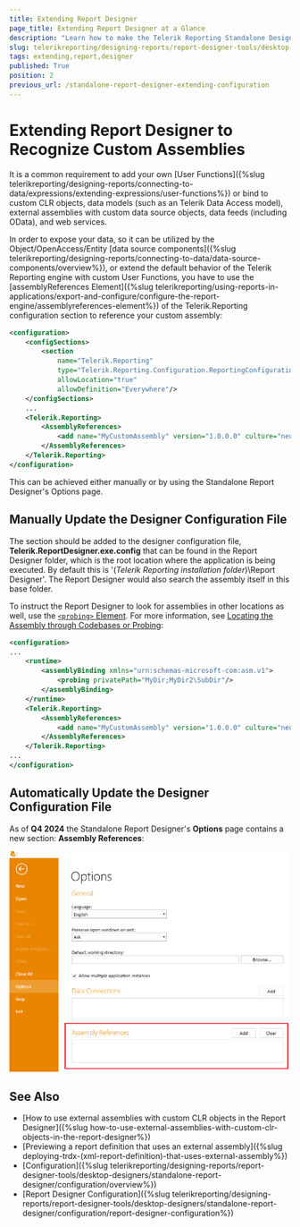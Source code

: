 ```yaml
---
title: Extending Report Designer
page_title: Extending Report Designer at a Glance
description: "Learn how to make the Telerik Reporting Standalone Designer recognize custom CLR public methods and properties to be used as User functions and ObjectDataSources."
slug: telerikreporting/designing-reports/report-designer-tools/desktop-designers/standalone-report-designer/configuration/extending-report-designer
tags: extending,report,designer
published: True
position: 2
previous_url: /standalone-report-designer-extending-configuration
---
```


# Extending Report Designer to Recognize Custom Assemblies

It is a common requirement to add your own [User Functions]({%slug telerikreporting/designing-reports/connecting-to-data/expressions/extending-expressions/user-functions%}) or bind to custom CLR objects, data models (such as an Telerik Data Access model), external assemblies with custom data source objects, data feeds (including OData), and web services.

In order to expose your data, so it can be utilized by the Object/OpenAccess/Entity [data source components]({%slug telerikreporting/designing-reports/connecting-to-data/data-source-components/overview%}), or extend the default behavior of the Telerik Reporting engine with custom User Functions, you have to use the [assemblyReferences Element]({%slug telerikreporting/using-reports-in-applications/export-and-configure/configure-the-report-engine/assemblyreferences-element%}) of the Telerik.Reporting configuration section to reference your custom assembly:

````XML
<configuration>
	<configSections>
		<section
			name="Telerik.Reporting"
			type="Telerik.Reporting.Configuration.ReportingConfigurationSection, Telerik.Reporting"
			allowLocation="true"
			allowDefinition="Everywhere"/>
	</configSections>
	...
	<Telerik.Reporting>
		<AssemblyReferences>
			<add name="MyCustomAssembly" version="1.0.0.0" culture="neutral" publicKeyToken ="null" />
		</AssemblyReferences>
	</Telerik.Reporting>
</configuration>
````

This can be achieved either manually or by using the Standalone Report Designer's Options page.

## Manually Update the Designer Configuration File 

The section should be added to the designer configuration file, __Telerik.ReportDesigner.exe.config__ that can be found in the Report Designer folder, which is the root location where the application is being executed. By default this is '(*Telerik Reporting installation folder*)\Report Designer'. The Report Designer would also search the assembly itself in this base folder.

To instruct the Report Designer to look for assemblies in other locations as well, use the [`<probing>` Element](https://learn.microsoft.com/en-us/previous-versions/dotnet/netframework-2.0/823z9h8w(v=vs.80)). For more information, see [Locating the Assembly through Codebases or Probing](https://learn.microsoft.com/en-us/previous-versions/dotnet/netframework-4.0/15hyw9x3(v=vs.100)):

````XML
<configuration>
...
	<runtime>
		<assemblyBinding xmlns="urn:schemas-microsoft-com:asm.v1">
			<probing privatePath="MyDir;MyDir2\SubDir"/>
		</assemblyBinding>
	</runtime>
	<Telerik.Reporting>
		<AssemblyReferences>
			<add name="MyCustomAssembly" version="1.0.0.0" culture="neutral" publicKeyToken ="null" />
		</AssemblyReferences>
	</Telerik.Reporting>
...
</configuration>
````
## Automatically Update the Designer Configuration File  

As of **Q4 2024** the Standalone Report Designer's **Options** page contains a new section: **Assembly References**:

![CS0618 Warning](images/srd-assembly-reference-ui.png)  

## See Also

* [How to use external assemblies with custom CLR objects in the Report Designer]({%slug how-to-use-external-assemblies-with-custom-clr-objects-in-the-report-designer%})
* [Previewing a report definition that uses an external assembly]({%slug deploying-trdx-(xml-report-definition)-that-uses-external-assembly%})
* [Configuration]({%slug telerikreporting/designing-reports/report-designer-tools/desktop-designers/standalone-report-designer/configuration/overview%})
* [Report Designer Configuration]({%slug telerikreporting/designing-reports/report-designer-tools/desktop-designers/standalone-report-designer/configuration/report-designer-configuration%})
